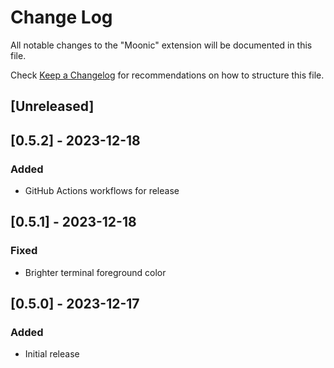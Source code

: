# Change Log

All notable changes to the "Moonic" extension will be documented in this file.

Check [Keep a Changelog](http://keepachangelog.com/) for recommendations on how to structure this file.

## [Unreleased]

## [0.5.2] - 2023-12-18

### Added

- GitHub Actions workflows for release

## [0.5.1] - 2023-12-18

### Fixed

- Brighter terminal foreground color

## [0.5.0] - 2023-12-17

### Added

- Initial release
